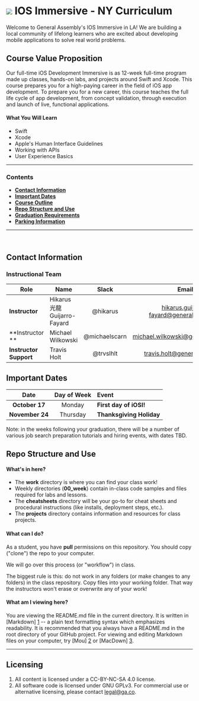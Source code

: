 # ![](https://ga-dash.s3.amazonaws.com/production/assets/logo-9f88ae6c9c3871690e33280fcf557f33.png) IOS Immersive - NY Curriculum

Welcome to General Assembly's IOS Immersive in LA! We are building a local community of lifelong learners who are excited about developing mobile applications to solve real world problems.


## Course Value Proposition

Our full-time iOS Development Immersive is as 12-week full-time program made up classes, hands-on labs, and projects around Swift and Xcode. This course prepares you for a high-paying career in the field of iOS app development. To prepare you for a new career, this course teaches the full life cycle of app development, from concept validation, through execution and launch of live, functional applications.  

#### What You Will Learn

- Swift
- Xcode
- Apple's Human Interface Guidelines
- Working with APIs
- User Experience Basics

---

<!-- > More coming soon... -->
### Contents

- [**Contact Information**](#contact-information)
- [**Important Dates**](#important-dates)
- [**Course Outline**](#course-outline)
- [**Repo Structure and Use**](#repo-structure-and-use)
- [**Graduation Requirements**](https://github.com/ga-students/IOSI_SM_1/blob/master/graduation-requirements.md)
- [**Parking Information**](https://github.com/ga-students/IOSI_SM_1/blob/master/parking-information.md)

---

<br>

## Contact Information

### Instructional Team

| Role                      | Name               | Slack               | Email                    | GitHub |
|---------------------------|--------------------|:-------------------:|:------------------------:|:------:|
| **Instructor**            | Hikarus 光龍 Guijarro-Fayard     | @hikarus              | hikarus.guijarro-fayard@generalassemb.ly  | [Hikarus](https://github.com/sirwellington)|
| **Instructor **            | Michael Wilkowski      | @michaelscarn            | michael.wilkowski@generalassemb.ly             | [wilks7](https://github.com/wilks7) |
| **Instructor Support**            | Travis Holt    | @trvslhlt           | travis.holt@generalassemb.ly          | [Travis](https://github.com/wilks7) |


<!-- We will fill in once TA information is official - Mer -->
<!-- ### TAs

| Name            | Slack         | Email                 | GitHub | Photo |
|-------------------------|-------------------------|-----------------|:-------------:|:---------------------:|:------:|:----------:|
| TJ Palazzari    | @tj        | tj.palazzari@generalassemb.ly    | [teeej](https://github.com/teeej) | <img src="https://media.licdn.com/mpr/mpr/shrinknp_400_400/AAEAAQAAAAAAAAWRAAAAJGQ1NjJkNzZmLTVkNzktNGZhNS1hYzk4LTZjYWQwYWQ1NWQ4NQ.jpg" alt="tj" width="250px"> |
| Sean Pypers    | @seanpypers         | sean.pypers@ga.co    | [seapyp](https://github.com/seapyp) | <img src="https://media.licdn.com/media/AAEAAQAAAAAAAAgeAAAAJGI0NTIzYWQyLTJhYmEtNGZlYS04ZGFiLWFkZDQyMjU2NGRmZQ.jpg" alt="sean" width="250px"> |
| Conrad Sze      | @conradsze | conradsze@gmail.com      | [conradsze](https://github.com/conradsze) | <img src="https://avatars3.githubusercontent.com/u/11471832?v=3&s=460" alt="conrad" width="250px"> |
| Josh Fadem    | @joshfadem         | josh.fadem@ga.co    | [jfadem82](https://github.com/jfadem82) | <img src="https://media.licdn.com/media/AAEAAQAAAAAAAAToAAAAJGVhODdmNDg2LTMyY2UtNDYxMi04Mzg3LTI2NWQxYzYyNWIwNw.jpg" alt="conrad" width="250px"> |
 -->

<!-- We can chose to have a list of student information here or not, up to you instructors! - Mer -->
<!-- ### Class

| Name                 | Email                          | [Slack](https://ga-students.slack.com) | GitHub             |
|----------------------|:------------------------------:|:-----------------:|:---------------------------------------:|
| Adrianna Marini | adrianna.marini@gmail.com | @adrimarini | [adrimarini](https://github.com/adrimarini) |
| Andrew Franklin | theandrewfranklin@gmail.com | @andymac | [andymac5482](https://github.com/andymac5482) |
| Christian Perez | christian@insomniac.digital | @chrisp | [chrisdillon92](https://github.com/chrisdillon92) |
| Daniel Landau | danieltotherescue@gmail.com | @danieltotherescue | [danieltotherescue](https://github.com/danieltotherescue) |
| David Isles | diisles@yahoo.com | @diisles | [diisles](https://github.com/diisles) |
| Desiree Desario | desireedesario@gmail.com | @desario | [desireedesario](https://github.com/desireedesario) |
| Emily Schmidtling | eyschmidtling@gmail.com | @eyschmidt1ing | [eyschmidt1ing](https://github.com/eyschmidt1ing) |
| Jenny Kim | ms.jennykimmy@gmail.com | @jenny | [jennykimmy](https://github.com/jennykimmy) |
| Kevin Kabore | kevin.s.kabore@gmail.com | @kevinkabore | [kevin-kabore](https://github.com/kevin-kabore) |
| Matthew Brozen | matthewbrozen@gmail.com | @matthewbrozen | [matthewbrozen](https://github.com/matthewbrozen) |
| Michael Budde | michael.s.budde@gmail.com | @budde | [MSBudde](https://github.com/MSBudde) |
| Ramin Azizi | ramin-azizi@live.com | @raminazizi | [raminazizi](https://github.com/raminazizi) |
| Taylor Britton| k.taylor.britton@gmail.com | @hippoish | [hippoish](https://github.com/hippoish) | -->

## Important Dates

| Date             | Day of Week | Event |
|:----------------:|:-----------:|:------|
| **October 17**      | Monday     | **First day of iOSI!** |
| **November 24**      | Thursday     | **Thanksgiving Holiday** |



Note: in the weeks following your graduation, there will be a number of various
job search preparation tutorials and hiring events, with dates TBD.


<!-- We'll have to fill this in following the WDI template below! -->
<!-- ## Course Outline

Below is a general outline of the course content. See the README for each week for a more thorough syllabus.

Keep in mind, this is tentative. **We may (and shall) change topics and dates as necessary.**

| Week(s)     | Dates         | Module                        |
|:-----------:|:-------------:|:------------------------------|
| **Week 1**  | 6/20 - 6/24   | Front-end Fundamentals        |
| **Week 2**  | 6/27 - 7/1    | Intermediate Front-end        |
| **Week 3**  | 7/5 - 7/8     | *Project Sprint*              |
| **Week 4**  | 7/11 - 7/15   | Ruby & MVC with Rails         |
| **Week 5**  | 7/18 - 7/22   | Continue MVC with Rails       |
| **Week 6**  | 7/25 - 7/29   | *Project Sprint*              |
| **Week 7**  | 8/1 - 8/5     | Introduction to Building APIs |
| **Week 8**  | 8/8 - 8/12    | Users & Authentication in APIs|
| **Week 9**  | 8/15 - 8/19   | *Project Sprint*              |
| **Week 10** | 8/22 - 8/26   | Front-end JS Framework        |
| **Week 11** | 8/29 - 9/2    | CS Topics & More!             |
| **Week 12** | 9/6 - 9/9     | *Project Sprint*              | -->


## Repo Structure and Use

#### What's in here?

- The **work** directory is where you can find your class work!
- Weekly directories (**00_week**) contain in-class code samples and
  files required for labs and lessons.
- The **cheatsheets** directory will be your go-to for cheat sheets and
    procedural instructions (like installs, deployment steps, etc.).
- The **projects** directory contains information and resources for class
  projects.

#### What can I do?

As a student, you have **pull** permissions on this repository.
You should copy ("clone") the repo to your computer.

We will go over this process (or "workflow") in class.

The biggest rule is this: do not work in any folders (or make changes to any
folders) in the class repository. Copy files into your working folder. That way
the instructors won't erase or overwrite any of your work!

#### What am I viewing here?

You are viewing the README.md file in the current directory. It is written in
[Markdown] [1] -- a plain text formatting syntax which emphasizes readability.
It is recommended that you always have a README.md in the root directory of
your GitHub project. For viewing and editing Markdown files on your
computer, try [Mou] [2] or [MacDown] [3].

[1]: http://daringfireball.net/projects/markdown/    "Markdown"
[2]: http://mouapp.com/                              "Mou"
[3]: http://macdown.uranusjr.com/                    "MacDown"

---

## Licensing

<!--  remember to replace the placeholder content in curly braces in the GNU license -->

1. All content is licensed under a CC-BY-NC-SA 4.0 license.
2. All software code is licensed under GNU GPLv3. For commercial use or alternative licensing, please contact legal@ga.co.
